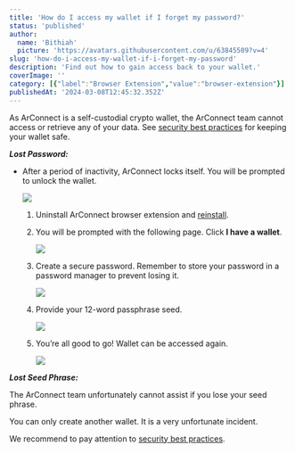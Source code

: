 ```yaml
---
title: 'How do I access my wallet if I forget my password?'
status: 'published'
author:
  name: 'Bithiah'
  picture: 'https://avatars.githubusercontent.com/u/63845509?v=4'
slug: 'how-do-i-access-my-wallet-if-i-forget-my-password'
description: 'Find out how to gain access back to your wallet.'
coverImage: ''
category: [{"label":"Browser Extension","value":"browser-extension"}]
publishedAt: '2024-03-08T12:45:32.352Z'
---
```


As ArConnect is a self-custodial crypto wallet, the ArConnect team cannot access or retrieve any of your data. See [security best practices](https://www.notion.so/Security-Best-Practices-f6a81643c2694376ba433d123f63ce27?pvs=21) for keeping your wallet safe.

***Lost Password:***

- After a period of inactivity, ArConnect locks itself. You will be prompted to unlock the wallet.

    ![](/images/screen-shot-2024-03-28-at-12.42.59-am-k3NT.png)

    1. Uninstall ArConnect browser extension and [reinstall](https://www.notion.so/How-to-install-and-setup-ArConnect-bd56c8cf4d3949c8b8343534a5636547?pvs=21).

    2. You will be prompted with the following page. Click **I have a wallet**.

        ![](/images/screen-shot-2024-03-28-at-12.43.09-am-g5OD.png)

    3. Create a secure password. Remember to store your password in a password manager to prevent losing it.

        ![](/images/screen-shot-2024-03-28-at-12.43.18-am-gyMj.png)

    4. Provide your 12-word passphrase seed.

        ![](/images/screen-shot-2024-03-28-at-12.43.27-am-MzMT.png)

    5. You’re all good to go! Wallet can be accessed again.

        ![](/images/screen-shot-2024-03-28-at-12.43.36-am-YzND.png)

    <!-- -->

    <!-- -->

***Lost Seed Phrase:***

The ArConnect team unfortunately cannot assist if you lose your seed phrase.

You can only create another wallet. It is a very unfortunate incident.

We recommend to pay attention to [security best practices](https://www.notion.so/Security-Best-Practices-f6a81643c2694376ba433d123f63ce27?pvs=21).

